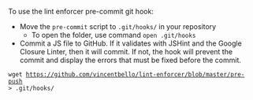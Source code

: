 To use the lint enforcer pre-commit git hook:
- Move the <code>pre-commit</code> script to <code>.git/hooks/</code> in your repository
    - To open the folder, use command <code>open .git/hooks</code>
- Commit a JS file to GitHub. If it validates with JSHint and the Google Closure Linter, then it will commit. If not, the hook will prevent the commit and display the errors that must be fixed before the commit.

<code>wget https://github.com/vincentbello/lint-enforcer/blob/master/pre-push > .git/hooks/</code>
